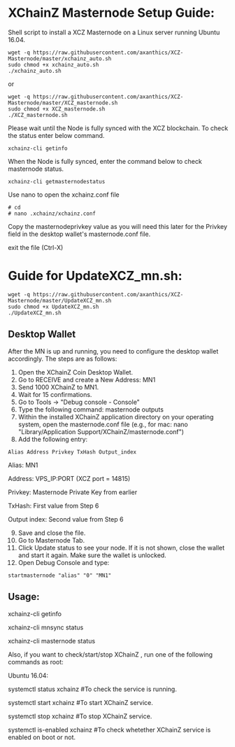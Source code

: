 # XChainZ Masternode Setup Guide:
Shell script to install a XCZ Masternode on a Linux server running Ubuntu 16.04.

```
wget -q https://raw.githubusercontent.com/axanthics/XCZ-Masternode/master/xchainz_auto.sh
sudo chmod +x xchainz_auto.sh
./xchainz_auto.sh
```
or

```
wget -q https://raw.githubusercontent.com/axanthics/XCZ-Masternode/master/XCZ_masternode.sh
sudo chmod +x XCZ_masternode.sh
./XCZ_masternode.sh
```


Please wait until the Node is fully synced with the XCZ blockchain.
To check the status enter below command.

`xchainz-cli getinfo`

When the Node is fully synced, enter the command below to check masternode status.

`xchainz-cli getmasternodestatus`

Use nano to open the xchainz.conf file

```
# cd
# nano .xchainz/xchainz.conf
```
Copy the masternodeprivkey value as you will need this later for the Privkey field in the desktop wallet's masternode.conf file.

exit the file (Ctrl-X)

# Guide for UpdateXCZ_mn.sh:

```
wget -q https://raw.githubusercontent.com/axanthics/XCZ-Masternode/master/UpdateXCZ_mn.sh
sudo chmod +x UpdateXCZ_mn.sh
./UpdateXCZ_mn.sh
```

 

## Desktop Wallet
After the MN is up and running, you need to configure the desktop wallet accordingly. The steps are as follows:

1. Open the XChainZ Coin Desktop Wallet.
2. Go to RECEIVE and create a New Address: MN1
3. Send 1000 XChainZ to MN1.
4. Wait for 15 confirmations.
5. Go to Tools -> "Debug console - Console"
6. Type the following command: masternode outputs
7. Within the installed XChainZ application directory on your operating system, open the masternode.conf file
(e.g., for mac: nano "Library/Application Support/XChainZ/masternode.conf")
8. Add the following entry:
```
Alias Address Privkey TxHash Output_index
```
Alias: MN1

Address: VPS_IP:PORT  (XCZ port = 14815)

Privkey: Masternode Private Key from earlier

TxHash: First value from Step 6

Output index: Second value from Step 6

9. Save and close the file.
10. Go to Masternode Tab.
11. Click Update status to see your node. If it is not shown, close the wallet and start it again. Make sure the wallet is unlocked.
12. Open Debug Console and type:

```
startmasternode "alias" "0" "MN1"
```
## Usage:

xchainz-cli getinfo

xchainz-cli mnsync status

xchainz-cli masternode status

Also, if you want to check/start/stop XChainZ , run one of the following commands as root:

Ubuntu 16.04:

systemctl status xchainz #To check the service is running.

systemctl start xchainz #To start XChainZ service.

systemctl stop xchainz #To stop XChainZ service.

systemctl is-enabled xchainz #To check whetether XChainZ service is enabled on boot or not.
